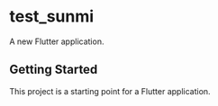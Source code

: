 # test_sunmi

A new Flutter application.

## Getting Started

This project is a starting point for a Flutter application.
